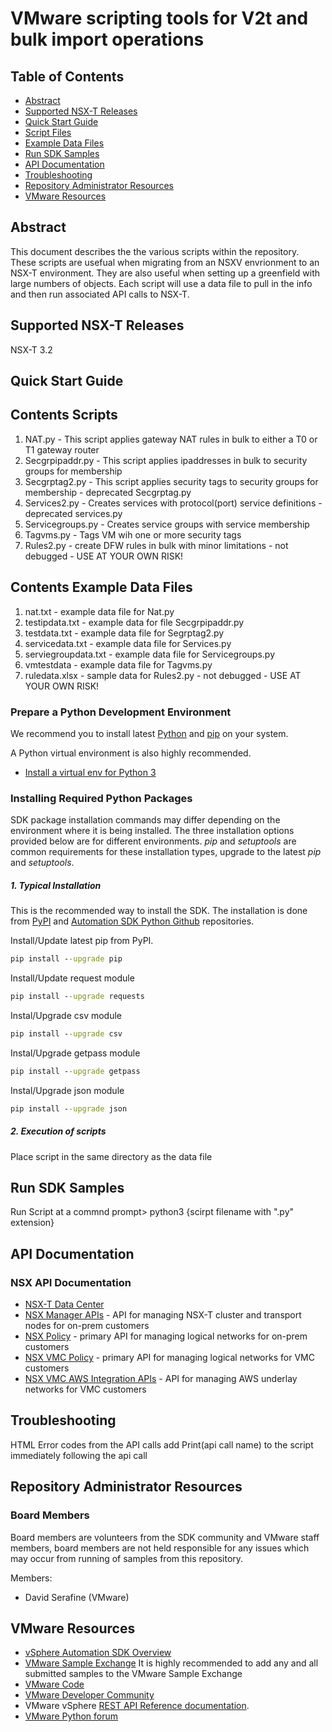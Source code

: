 # VMware scripting tools for V2t and bulk import operations 


## Table of Contents
- [Abstract](#abstract)
- [Supported NSX-T Releases](#supported-nsx-t-releases)
- [Quick Start Guide](#quick-start-guide)
- [Script Files](#Contents-Scripts)
- [Example Data Files](#Contents-Example-Data-Files)
- [Run SDK Samples](#run-sdk-samples)
- [API Documentation](#api-documentation)
- [Troubleshooting](#troubleshooting)
- [Repository Administrator Resources](#repository-administrator-resources)
- [VMware Resources](#vmware-resources)

## Abstract
This document describes the the various scripts within the repository.  These scripts are usefual when migrating from an NSXV envrionment to an NSX-T environment.  They are also useful when setting up a greenfield with large numbers of objects.  Each script will use a data file to pull in the info and then run associated API calls to NSX-T.

## Supported NSX-T Releases
NSX-T 3.2

## Quick Start Guide

## Contents Scripts
1. NAT.py - This script applies gateway NAT rules in bulk to either a T0 or T1 gateway router
2. Secgrpipaddr.py - This script applies ipaddresses in bulk to security groups for membership
3. Secgrptag2.py - This script applies security tags to security groups for membership - deprecated Secgrptag.py
4. Services2.py - Creates services with protocol(port) service definitions - deprecated services.py
5. Servicegroups.py - Creates service groups with service membership
6. Tagvms.py - Tags VM wih one or more security tags
7. Rules2.py - create DFW rules in bulk with minor limitations - not debugged - USE AT YOUR OWN RISK!

## Contents Example Data Files
1. nat.txt - example data file for Nat.py
2. testipdata.txt - example data for file Secgrpipaddr.py
3. testdata.txt - example data file for Segrptag2.py
4. servicedata.txt - example data file for Services.py
5. serviegroupdata.txt - example data file for Servicegroups.py
6. vmtestdata - example data file for Tagvms.py
7. ruledata.xlsx - sample data for Rules2.py - not debugged - USE AT YOUR OWN RISK!

### Prepare a Python Development Environment

We recommend you to install latest [Python](http://docs.python-guide.org/en/latest/starting/installation/) and [pip](https://pypi.python.org/pypi/pip/) on your system.

A Python virtual environment is also highly recommended.
* [Install a virtual env for Python 3](https://docs.python.org/3/tutorial/venv.html)

### Installing Required Python Packages
SDK package installation commands may differ depending on the environment where it is being installed. The three installation options provided below are for different environments.
*pip* and *setuptools* are common requirements for these installation types, upgrade to the latest *pip* and *setuptools*.

##### 1. Typical Installation
This is the recommended way to install the SDK. The installation is done from [PyPI](https://pypi.org/) and [Automation SDK Python Github](https://github.com/vmware/vsphere-automation-sdk-python) repositories.

Install/Update latest pip from PyPI.
```cmd
pip install --upgrade pip
```
Install/Update request module
```cmd
pip install --upgrade requests
```
Instal/Upgrade csv module
```cmd
pip install --upgrade csv
```
Instal/Upgrade getpass module
```cmd
pip install --upgrade getpass
```
Instal/Upgrade json module
```cmd
pip install --upgrade json
```

##### 2. Execution of scripts

Place script in the same directory as the data file

## Run SDK Samples

Run Script
at a commnd prompt> python3 {scirpt filename with ".py" extension}

## API Documentation

### NSX API Documentation
* [NSX-T Data Center](https://docs.vmware.com/en/VMware-NSX-T-Data-Center/index.html)
* [NSX Manager APIs](https://vmware.github.io/vsphere-automation-sdk-python/nsx/nsx/index.html) - API for managing NSX-T cluster and transport nodes for on-prem customers
* [NSX Policy](https://vmware.github.io/vsphere-automation-sdk-python/nsx/nsx_policy/index.html) - primary API for managing logical networks for on-prem customers
* [NSX VMC Policy](https://vmware.github.io/vsphere-automation-sdk-python/nsx/nsx_vmc_policy/index.html) - primary API for managing logical networks for VMC customers
* [NSX VMC AWS Integration APIs](https://vmware.github.io/vsphere-automation-sdk-python/nsx/nsx_vmc_aws_integration/index.html) - API for managing AWS underlay networks for VMC customers

## Troubleshooting

HTML Error codes from the API calls 
add Print(api call name) to the script immediately following the api call

## Repository Administrator Resources

### Board Members

Board members are volunteers from the SDK community and VMware staff members, board members are not held responsible for any issues which may occur from running of samples from this repository.

Members:
* David Serafine (VMware)

## VMware Resources

* [vSphere Automation SDK Overview](http://pubs.vmware.com/vsphere-65/index.jsp#com.vmware.vapi.progguide.doc/GUID-AF73991C-FC1C-47DF-8362-184B6544CFDE.html)
* [VMware Sample Exchange](https://code.vmware.com/samples) It is highly recommended to add any and all submitted samples to the VMware Sample Exchange
* [VMware Code](https://code.vmware.com/home)
* [VMware Developer Community](https://communities.vmware.com/community/vmtn/developer)
* VMware vSphere [REST API Reference documentation](https://developer.vmware.com/docs/vsphere-automation/latest/).
* [VMware Python forum](https://code.vmware.com/forums/7508/vsphere-automation-sdk-for-python)
